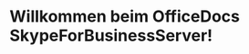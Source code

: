 # <a name="welcome-to-officedocs-skypeforbusinessserver"></a>Willkommen beim OfficeDocs SkypeForBusinessServer!